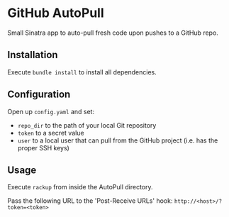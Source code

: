 # GitHub AutoPull

Small Sinatra app to auto-pull fresh code upon pushes to a GitHub repo.

## Installation

Execute `bundle install` to install all dependencies.

## Configuration

Open up `config.yaml` and set:

* `repo_dir` to the path of your local Git repository
* `token` to a secret value
* `user` to a local user that can pull from the GitHub project (i.e. has the proper SSH keys)

## Usage

Execute `rackup` from inside the AutoPull directory.

Pass the following URL to the 'Post-Receive URLs' hook: `http://<host>/?token=<token>`